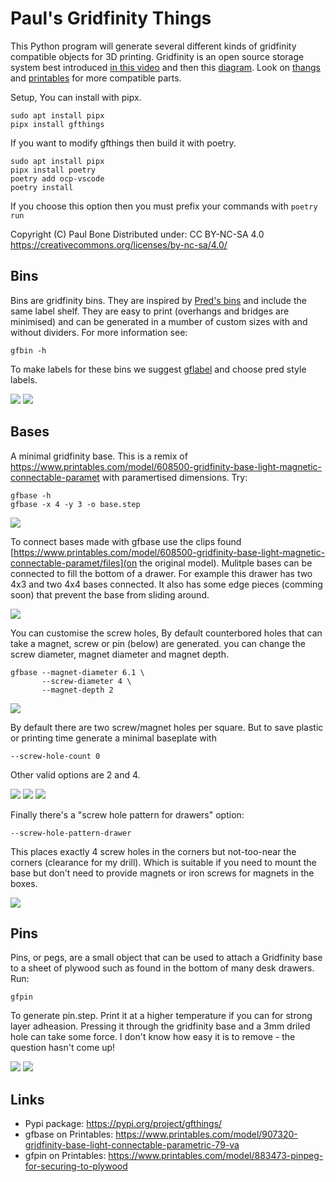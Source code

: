 
Paul's Gridfinity Things
========================

This Python program will generate several different kinds of gridfinity
compatible objects for 3D printing.
Gridfinity is an open source storage system best introduced
[in this video](https://www.youtube.com/watch?v=ra_9zU-mnl8) and then this
[diagram](https://gridfinity.xyz/specification/).
Look on [thangs](thangs.com) and 
[printables](printables.com) for more compatible parts.

Setup, You can install with pipx.

    sudo apt install pipx
    pipx install gfthings

If you want to modify gfthings then build it with poetry.

    sudo apt install pipx
    pipx install poetry
    poetry add ocp-vscode
    poetry install

If you choose this option then you must prefix your commands with
`poetry run`

Copyright (C) Paul Bone
Distributed under: CC BY-NC-SA 4.0
https://creativecommons.org/licenses/by-nc-sa/4.0/


Bins
----

Bins are gridfinity bins.  They are inspired by
[Pred's bins](https://www.printables.com/model/592545-gridfinity-bin-with-printable-label-by-pred-parame)
and include the same label shelf.
They are easy to print (overhangs and bridges are minimised) and can be
generated in a mumber of custom sizes with and without dividers.  For more
information see:

    gfbin -h

To make labels for these bins we suggest
[gflabel](https://github.com/ndevenish/gflabel)
and choose pred style labels.

![](images/bin-render.png)
![](images/bin-irl.jpeg)


Bases
-----

A minimal gridfinity base.  This is a remix of
https://www.printables.com/model/608500-gridfinity-base-light-magnetic-connectable-paramet
with paramertised dimensions.  Try:

    gfbase -h
    gfbase -x 4 -y 3 -o base.step

![](images/base-4x3.png)

To connect bases made with gfbase use the clips found
[https://www.printables.com/model/608500-gridfinity-base-light-magnetic-connectable-paramet/files](on the original model).
Mulitple bases can be connected to fill the bottom of a drawer.
For example this drawer has two 4x3 and two 4x4 bases connected.  It also
has some edge pieces (comming soon) that prevent the base from sliding
around.

![](images/base-irl.jpg)

You can customise the screw holes, By default counterbored holes that can
take a magnet, screw or pin (below) are generated.  you can change the screw
diameter, magnet diameter and magnet depth.

    gfbase --magnet-diameter 6.1 \
           --screw-diameter 4 \
           --magnet-depth 2

![](images/base-counterbore.png)

By default there are two screw/magnet holes per square.  But to save plastic
or printing time generate a minimal baseplate with

    --screw-hole-count 0

Other valid options are 2 and 4.

![](images/base-screws0.png)
![](images/base-screws2.png)
![](images/base-screws4.png)

Finally there's a "screw hole pattern for drawers" option:

    --screw-hole-pattern-drawer

This places exactly 4 screw holes in the corners but not-too-near the
corners (clearance for my drill).  Which is suitable if you need to mount
the base but don't need to provide magnets or iron screws for magnets in the
boxes.

![](images/base-screws-drawer.png)

Pins
----

Pins, or pegs, are a small object that can be used to attach a Gridfinity
base to a sheet of plywood such as found in the bottom of many desk drawers.
Run:

    gfpin

To generate pin.step.  Print it at a higher temperature if you can for
strong layer adheasion.  Pressing it through the gridfinity base and a 3mm
driled hole can take some force.  I don't know how easy it is to remove -
the question hasn't come up!

![](images/pin-render.png)
![](images/pin-irl.jpeg)


Links
-----

 * Pypi package: https://pypi.org/project/gfthings/
 * gfbase on Printables: https://www.printables.com/model/907320-gridfinity-base-light-connectable-parametric-79-va
 * gfpin on Printables: https://www.printables.com/model/883473-pinpeg-for-securing-to-plywood


